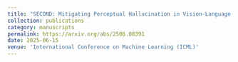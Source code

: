 ```yaml
---
title: "SECOND: Mitigating Perceptual Hallucination in Vision-Language Models via Selective and Contrastive Decoding"
collection: publications
category: manuscripts
permalink: https://arxiv.org/abs/2506.08391
date: 2025-06-15
venue: 'International Conference on Machine Learning (ICML)'
---
```

